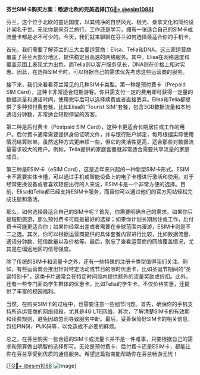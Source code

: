 **芬兰SIM卡购买方案：畅游北欧的完美选择[[TG💪+ @esim1088](https://t.me/s/esim1088)]**

芬兰，这个位于北欧的童话国度，以其纯净的自然风光、极光、桑拿文化和简约设计闻名于世。无论你是来芬兰旅行、工作还是学习，拥有一张适合自己的SIM卡或流量卡都是必不可少的。今天，我们就来聊聊在芬兰如何选择最适合你的手机卡。

首先，我们需要了解芬兰的三大主要运营商：Elisa、Telia和DNA。这三家运营商覆盖了芬兰大部分地区，提供稳定且高速的网络服务。其中，Elisa在网络速度和覆盖范围上表现尤为出色，而Telia则以客户服务见长，DNA则在价格上相对实惠。因此，在选择SIM卡时，可以根据自己的需求优先考虑这些运营商的服务。

接下来，我们来看看芬兰常见的几种SIM卡类型。第一种是预付费卡（Prepaid SIM Card），这种卡非常适合短期游客。你只需支付一定的费用即可获得一定量的数据流量和通话时间，使用完毕后可以选择续费或者直接丢弃。Elisa和Telia都提供了多种预付费套餐，比如Elisa的“Tourist SIM”套餐，包含3GB数据流量和本地通话分钟数，非常适合短期停留的游客。

第二种是后付费卡（Postpaid SIM Card），这种卡更适合长期居住或工作的用户。后付费卡通常需要提供身份证明文件，并与银行账户绑定，每月根据实际使用情况结算账单。虽然这种方式更麻烦一些，但它的灵活性更高，适合那些对数据流量需求较大的用户。例如，Telia提供的家庭套餐就非常适合需要共享流量的家庭成员。

第三种是ESIM卡（eSIM Card），这是近年来兴起的一种新型SIM卡形式。ESIM卡不需要实体卡槽，可以通过手机或智能设备上的电子卡槽进行激活和使用。对于经常更换设备或者喜欢轻便出行的人来说，ESIM卡是一个非常方便的选择。目前，Elisa和Telia都已经支持ESIM卡服务，而且你可以通过他们的官方网站轻松完成注册和激活。

那么，如何选择最适合自己的SIM卡呢？首先，你需要明确自己的需求。如果你只是短期旅游，那么预付费卡可能是最好的选择；如果你计划长期居住或工作，后付费卡可能更适合你；如果你经常出差或者需要在全球范围内漫游，ESIM卡则是不二之选。其次，你可以根据运营商提供的具体套餐内容进行比较，比如数据流量、通话分钟数、短信数量以及价格等。最后，别忘了查看运营商的网络覆盖情况，尤其是在偏远地区的信号强度。

除了传统的SIM卡和流量卡之外，还有一些特殊的注册卡类型值得我们关注。例如，有些运营商会推出针对特定活动或节日的限时优惠卡，比如圣诞节期间的“圣诞特别卡”，这类卡片通常会在特定时间段内提供额外的流量奖励或折扣。此外，还有一些专门面向学生群体的优惠卡，比如Telia的学生卡，不仅价格实惠，还提供了丰富的校园福利。

当然，在购买SIM卡的过程中，也需要注意一些细节问题。首先，确保你的手机支持所选运营商的网络频段，尤其是4G LTE网络。其次，了解清楚SIM卡的有效期和续费规则，避免因疏忽而导致服务中断。最后，妥善保管好SIM卡的相关信息，包括PIN码、PUK码等，以免造成不必要的麻烦。

总之，在芬兰购买一张合适的SIM卡或流量卡并不是一件难事，只要根据自己的需求和预算做出明智的选择即可。无论是预付费卡、后付费卡还是ESIM卡，都能让你在芬兰享受到优质的通信服务。希望这篇指南能帮助你在芬兰畅游无忧！

[[TG💪+ @esim1088](https://t.me/s/esim1088) ![Image](https://i.postimg.cc/4NQfJmqS/Snipaste-2025-05-13-00-14-12.png)]